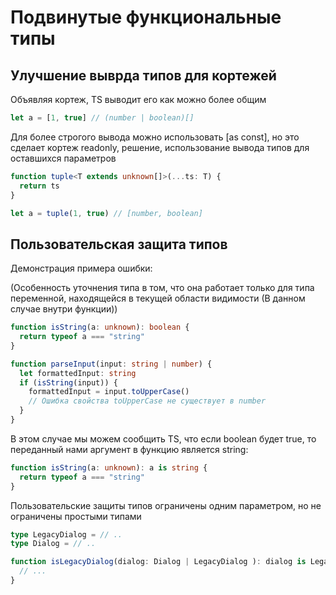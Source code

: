 # Подвинутые функциональные типы 

## Улучшение выврда типов для кортежей

Объявляя кортеж, TS выводит его как можно более общим 
```typescript
let a = [1, true] // (number | boolean)[]
```

Для более строгого вывода можно использовать [as const], но это сделает
кортеж readonly, решение, использование вывода типов для оставшихся
параметров 
```typescript
function tuple<T extends unknown[]>(...ts: T) {
  return ts
}

let a = tuple(1, true) // [number, boolean]
```

## Пользовательская защита типов

Демонстрация примера ошибки:

(Особенность уточнения типа в том, что она работает только для типа переменной,
находящейся в текущей области видимости (В данном случае внутри функции))
```typescript
function isString(a: unknown): boolean {
  return typeof a === "string"
}

function parseInput(input: string | number) {
  let formattedInput: string
  if (isString(input)) {
    formattedInput = input.toUpperCase()
    // Ошибка свойства toUpperCase не существует в number
  }
}
```

В этом случае мы можем сообщить TS, что если boolean будет true, то переданный
нами аргумент в функцию является string:
```typescript
function isString(a: unknown): a is string {
  return typeof a === "string"
}
```

Пользовательские защиты типов ограничены одним параметром, но не ограничены
простыми типами
```typescript
type LegacyDialog = // ..
type Dialog = // ..

function isLegacyDialog(dialog: Dialog | LegacyDialog ): dialog is LegacyDialog {
  // ...
}
```